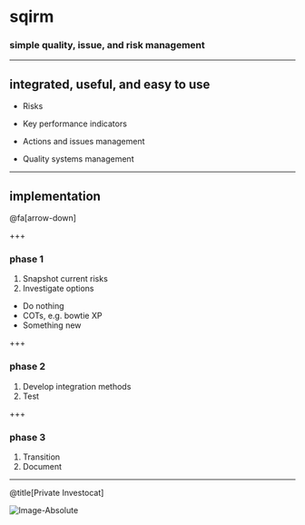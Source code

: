 # sqirm

### simple quality, issue, and risk management

---

## integrated, useful, and easy to use

- Risks

- Key performance indicators

- Actions and issues management

- Quality systems management

---

## implementation

@fa[arrow-down]

+++

### phase 1

1. Snapshot current risks
2. Investigate options
 - Do nothing
 - COTs, e.g. bowtie XP
 - Something new

+++

### phase 2

1. Develop integration methods 
2. Test

+++

### phase 3

1. Transition
2. Document

---

@title[Private Investocat]

<span style="color:gray; font-size:0.7em"><span>

![Image-Absolute](https://raw.githubusercontent.com/gavinedwards/sqirm/master/www/html/img/logosm.png)
